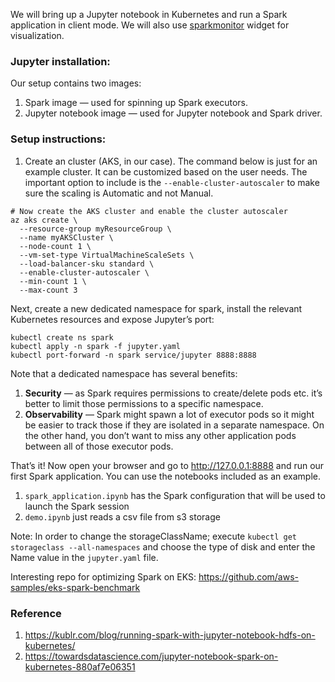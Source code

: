 We will bring up a Jupyter notebook in Kubernetes and run a Spark application in client mode. We will also use [sparkmonitor](https://github.com/swan-cern/jupyter-extensions/tree/master/SparkMonitor) widget for visualization. 

### Jupyter installation:

Our setup contains two images:

1. Spark image — used for spinning up Spark executors.
2. Jupyter notebook image — used for Jupyter notebook and Spark driver.

### Setup instructions:

1. Create an cluster (AKS, in our case). The command below is just for an example cluster. It can be customized based on the user needs. The important option to include is the `--enable-cluster-autoscaler` to make sure the scaling is Automatic and not Manual.

```
# Now create the AKS cluster and enable the cluster autoscaler
az aks create \
  --resource-group myResourceGroup \
  --name myAKSCluster \
  --node-count 1 \
  --vm-set-type VirtualMachineScaleSets \
  --load-balancer-sku standard \
  --enable-cluster-autoscaler \
  --min-count 1 \
  --max-count 3
```

Next, create a new dedicated namespace for spark, install the relevant Kubernetes resources and expose Jupyter’s port:

```
kubectl create ns spark
kubectl apply -n spark -f jupyter.yaml
kubectl port-forward -n spark service/jupyter 8888:8888
```
Note that a dedicated namespace has several benefits:

1. **Security** — as Spark requires permissions to create/delete pods etc. it’s better to limit those permissions to a specific namespace.
2. **Observability** — Spark might spawn a lot of executor pods so it might be easier to track those if they are isolated in a separate namespace. On the other hand, you don’t want to miss any other application pods between all of those executor pods.

That’s it! Now open your browser and go to http://127.0.0.1:8888 and run our first Spark application. You can use the notebooks included as an example.

1. `spark_application.ipynb` has the Spark configuration that will be used to launch the Spark session
2. `demo.ipynb` just reads a csv file from s3 storage

Note: In order to change the storageClassName; execute `kubectl get storageclass --all-namespaces` and choose the type of disk and enter the Name value in the `jupyter.yaml` file.

Interesting repo for optimizing Spark on EKS: https://github.com/aws-samples/eks-spark-benchmark

### Reference
1. https://kublr.com/blog/running-spark-with-jupyter-notebook-hdfs-on-kubernetes/
2. https://towardsdatascience.com/jupyter-notebook-spark-on-kubernetes-880af7e06351